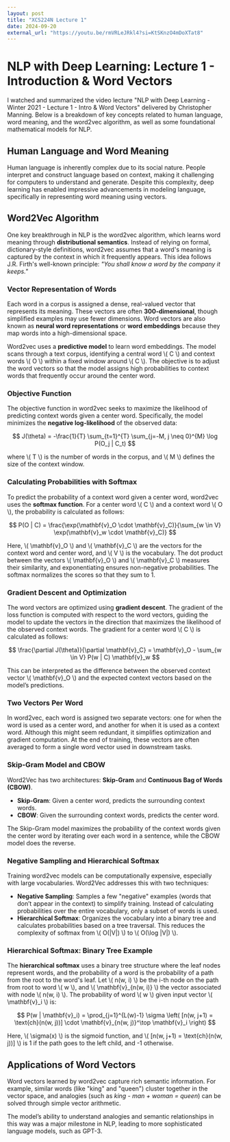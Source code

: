 ```yaml
---
layout: post
title: "XCS224N Lecture 1"
date: 2024-09-20
external_url: "https://youtu.be/rmVRLeJRkl4?si=KtSKnzO4mDoXTat8"
---
```

# NLP with Deep Learning: Lecture 1 - Introduction & Word Vectors

I watched and summarized the video lecture "NLP with Deep Learning - Winter 2021 - Lecture 1 - Intro & Word Vectors" delivered by Christopher Manning. Below is a breakdown of key concepts related to human language, word meaning, and the word2vec algorithm, as well as some foundational mathematical models for NLP.

## Human Language and Word Meaning

Human language is inherently complex due to its social nature. People interpret and construct language based on context, making it challenging for computers to understand and generate. Despite this complexity, deep learning has enabled impressive advancements in modeling language, specifically in representing word meaning using vectors.

## Word2Vec Algorithm

One key breakthrough in NLP is the word2vec algorithm, which learns word meaning through **distributional semantics**. Instead of relying on formal, dictionary-style definitions, word2vec assumes that a word's meaning is captured by the context in which it frequently appears. This idea follows J.R. Firth's well-known principle: _"You shall know a word by the company it keeps."_

### Vector Representation of Words

Each word in a corpus is assigned a dense, real-valued vector that represents its meaning. These vectors are often **300-dimensional**, though simplified examples may use fewer dimensions. Word vectors are also known as **neural word representations** or **word embeddings** because they map words into a high-dimensional space.

Word2vec uses a **predictive model** to learn word embeddings. The model scans through a text corpus, identifying a central word \\( C \\) and context words \\( O \\) within a fixed window around \\( C \\). The objective is to adjust the word vectors so that the model assigns high probabilities to context words that frequently occur around the center word.

### Objective Function

The objective function in word2vec seeks to maximize the likelihood of predicting context words given a center word. Specifically, the model minimizes the **negative log-likelihood** of the observed data:

$$
J(\theta) = -\frac{1}{T} \sum_{t=1}^{T} \sum_{j=-M, j \neq 0}^{M} \log P(O_j | C_t)
$$

where \\( T \\) is the number of words in the corpus, and \\( M \\) defines the size of the context window.

### Calculating Probabilities with Softmax

To predict the probability of a context word given a center word, word2vec uses the **softmax function**. For a center word \\( C \\) and a context word \\( O \\), the probability is calculated as follows:

$$
P(O | C) = \frac{\exp(\mathbf{v}_O \cdot \mathbf{v}_C)}{\sum_{w \in V} \exp(\mathbf{v}_w \cdot \mathbf{v}_C)}
$$

Here, \\( \mathbf{v}_O \\) and \\( \mathbf{v}_C \\) are the vectors for the context word and center word, and \\( V \\) is the vocabulary. The dot product between the vectors \\( \mathbf{v}_O \\) and \\( \mathbf{v}_C \\) measures their similarity, and exponentiating ensures non-negative probabilities. The softmax normalizes the scores so that they sum to 1.

### Gradient Descent and Optimization

The word vectors are optimized using **gradient descent**. The gradient of the loss function is computed with respect to the word vectors, guiding the model to update the vectors in the direction that maximizes the likelihood of the observed context words. The gradient for a center word \\( C \\) is calculated as follows:

$$
\frac{\partial J(\theta)}{\partial \mathbf{v}_C} = \mathbf{v}_O - \sum_{w \in V} P(w | C) \mathbf{v}_w
$$

This can be interpreted as the difference between the observed context vector \\( \mathbf{v}_O \\) and the expected context vectors based on the model’s predictions.

### Two Vectors Per Word

In word2vec, each word is assigned two separate vectors: one for when the word is used as a center word, and another for when it is used as a context word. Although this might seem redundant, it simplifies optimization and gradient computation. At the end of training, these vectors are often averaged to form a single word vector used in downstream tasks.

### Skip-Gram Model and CBOW

Word2Vec has two architectures: **Skip-Gram** and **Continuous Bag of Words (CBOW)**.

- **Skip-Gram**: Given a center word, predicts the surrounding context words.
- **CBOW**: Given the surrounding context words, predicts the center word.

The Skip-Gram model maximizes the probability of the context words given the center word by iterating over each word in a sentence, while the CBOW model does the reverse.

### Negative Sampling and Hierarchical Softmax

Training word2vec models can be computationally expensive, especially with large vocabularies. Word2Vec addresses this with two techniques:

- **Negative Sampling**: Samples a few "negative" examples (words that don’t appear in the context) to simplify training. Instead of calculating probabilities over the entire vocabulary, only a subset of words is used.
- **Hierarchical Softmax**: Organizes the vocabulary into a binary tree and calculates probabilities based on a tree traversal. This reduces the complexity of softmax from \\( O(|V|) \\) to \\( O(\log |V|) \\).


### Hierarchical Softmax: Binary Tree Example

The **hierarchical softmax** uses a binary tree structure where the leaf nodes represent words, and the probability of a word is the probability of a path from the root to the word's leaf. Let \\( n(w, i) \\) be the i-th node on the path from root to word \\( w \\), and \\( \mathbf{v}_{n(w, i)} \\) the vector associated with node \\( n(w, i) \\). The probability of word \\( w \\) given input vector \\( \mathbf{v}_i \\) is:

$$
P(w | \mathbf{v}_i) = \prod_{j=1}^{L(w)-1} \sigma \left( [n(w, j+1) = \text{ch}(n(w, j))] \cdot \mathbf{v}_{n(w, j)}^\top \mathbf{v}_i \right)
$$

Here, \\( \sigma(x) \\) is the sigmoid function, and \\( [n(w, j+1) = \text{ch}(n(w, j))] \\) is 1 if the path goes to the left child, and -1 otherwise.

## Applications of Word Vectors

Word vectors learned by word2vec capture rich semantic information. For example, similar words (like "king" and "queen") cluster together in the vector space, and analogies (such as _king - man + woman = queen_) can be solved through simple vector arithmetic.

The model’s ability to understand analogies and semantic relationships in this way was a major milestone in NLP, leading to more sophisticated language models, such as GPT-3.
